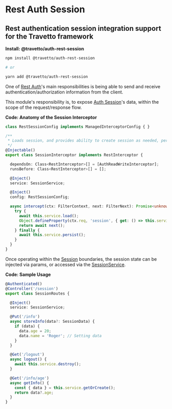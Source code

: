 <!-- This file was generated by @travetto/doc and should not be modified directly -->
<!-- Please modify https://github.com/travetto/travetto/tree/main/module/auth-rest-session/DOC.tsx and execute "npx trv doc" to rebuild -->
# Rest Auth Session

## Rest authentication session integration support for the Travetto framework

**Install: @travetto/auth-rest-session**
```bash
npm install @travetto/auth-rest-session

# or

yarn add @travetto/auth-rest-session
```

One of [Rest Auth](https://github.com/travetto/travetto/tree/main/module/auth-rest#readme "Rest authentication integration support for the Travetto framework")'s main responsibilities is being able to send and receive authentication/authorization information from the client. 

This module's responsibility is, to expose [Auth Session](https://github.com/travetto/travetto/tree/main/module/auth-session#readme "Session provider for the travetto auth module.")'s data, within the scope of the request/response flow.

**Code: Anatomy of the Session Interceptor**
```typescript
class RestSessionConfig implements ManagedInterceptorConfig { }

/**
 * Loads session, and provides ability to create session as needed, persists when complete.
 */
@Injectable()
export class SessionInterceptor implements RestInterceptor {

  dependsOn: Class<RestInterceptor>[] = [AuthReadWriteInterceptor];
  runsBefore: Class<RestInterceptor>[] = [];

  @Inject()
  service: SessionService;

  @Inject()
  config: RestSessionConfig;

  async intercept(ctx: FilterContext, next: FilterNext): Promise<unknown> {
    try {
      await this.service.load();
      Object.defineProperty(ctx.req, 'session', { get: () => this.service.getOrCreate() });
      return await next();
    } finally {
      await this.service.persist();
    }
  }
}
```

Once operating within the [Session](https://github.com/travetto/travetto/tree/main/module/auth-session/src/session.ts#L13) boundaries, the session state can be injected via params, or accessed via the [SessionService](https://github.com/travetto/travetto/tree/main/module/auth-session/src/service.ts#L16).

**Code: Sample Usage**
```typescript
@Authenticated()
@Controller('/session')
export class SessionRoutes {

  @Inject()
  service: SessionService;

  @Put('/info')
  async storeInfo(data?: SessionData) {
    if (data) {
      data.age = 20;
      data.name = 'Roger'; // Setting data
    }
  }

  @Get('/logout')
  async logout() {
    await this.service.destroy();
  }

  @Get('/info/age')
  async getInfo() {
    const { data } = this.service.getOrCreate();
    return data?.age;
  }
}
```
